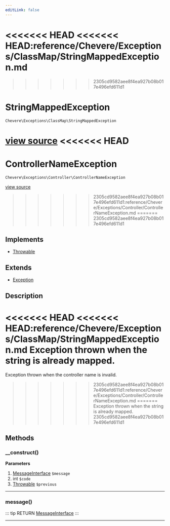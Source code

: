 ```yaml
---
editLink: false
---
```


<<<<<<< HEAD
<<<<<<< HEAD:reference/Chevere/Exceptions/ClassMap/StringMappedException.md
=======
>>>>>>> 2305cd9582aee8f4ea927b08b017e496efd611d1
# StringMappedException

`Chevere\Exceptions\ClassMap\StringMappedException`

[view source](https://github.com/chevere/chevere/blob/master/exceptions/ClassMap/StringMappedException.php)
<<<<<<< HEAD
=======
# ControllerNameException

`Chevere\Exceptions\Controller\ControllerNameException`

[view source](https://github.com/chevere/chevere/blob/master/exceptions/Controller/ControllerNameException.php)
>>>>>>> 2305cd9582aee8f4ea927b08b017e496efd611d1:reference/Chevere/Exceptions/Controller/ControllerNameException.md
=======
>>>>>>> 2305cd9582aee8f4ea927b08b017e496efd611d1

## Implements

- [Throwable](https://www.php.net/manual/class.throwable)

## Extends

- [Exception](../Core/Exception.md)

## Description

<<<<<<< HEAD
<<<<<<< HEAD:reference/Chevere/Exceptions/ClassMap/StringMappedException.md
Exception thrown when the string is already mapped.
=======
Exception thrown when the controller name is invalid.
>>>>>>> 2305cd9582aee8f4ea927b08b017e496efd611d1:reference/Chevere/Exceptions/Controller/ControllerNameException.md
=======
Exception thrown when the string is already mapped.
>>>>>>> 2305cd9582aee8f4ea927b08b017e496efd611d1

## Methods

### __construct()

**Parameters**

1. [MessageInterface](../../Interfaces/Message/MessageInterface.md) `$message`
2. int `$code`
3. [Throwable](https://www.php.net/manual/class.throwable) `$previous`

---

### message()

::: tip RETURN
[MessageInterface](../../Interfaces/Message/MessageInterface.md)
:::

---
